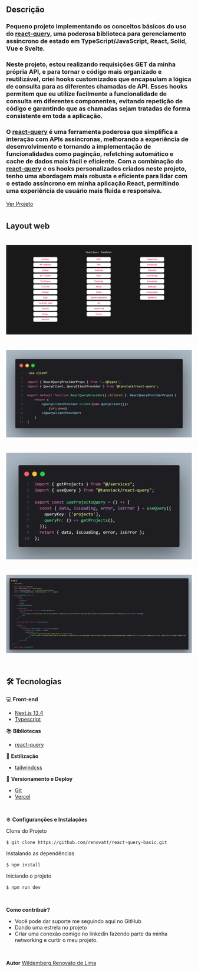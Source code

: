 ## Descrição

### Pequeno projeto implementando os conceitos básicos do uso do [react-query](https://tanstack.com/query/latest/docs/react/overview), uma poderosa biblioteca para gerenciamento assíncrono de estado em TypeScript/JavaScript, React, Solid, Vue e Svelte.

### Neste projeto, estou realizando requisições GET da minha própria API, e para tornar o código mais organizado e reutilizável, criei hooks customizados que encapsulam a lógica de consulta para as diferentes chamadas de API. Esses hooks permitem que eu utilize facilmente a funcionalidade de consulta em diferentes componentes, evitando repetição de código e garantindo que as chamadas sejam tratadas de forma consistente em toda a aplicação.

### O [react-query](https://tanstack.com/query/latest/docs/react/overview) é uma ferramenta poderosa que simplifica a interação com APIs assíncronas, melhorando a experiência de desenvolvimento e tornando a implementação de funcionalidades como paginção, refetching automático e cache de dados mais fácil e eficiente. Com a combinação do [react-query](https://tanstack.com/query/latest/docs/react/overview) e os hooks personalizados criados neste projeto, tenho uma abordagem mais robusta e eficiente para lidar com o estado assíncrono em minha aplicação React, permitindo uma experiência de usuário mais fluida e responsiva.

[Ver Projeto](https://react-query-basic-renovatt.vercel.app/)

#

## Layout web
#
![Web 2](./public/web-1.png)
#
![Web 2](./public/provider.png)
#
![Web 2](./public/hook.png)
#
![Web 2](./public/component.png)

<br>

## 🛠️ Tecnologias

💻 **Front-end**
- [Next.js 13.4](https://nextjs.org)
- [Typescript](https://www.typescriptlang.org)

📚 **Bibliotecas**
- [react-query](https://tanstack.com/query/latest/docs/react/overview)

🎨 **Estilização**
- [tailwindcss](https://tailwindcss.com/docs/installation)

🔋 **Versionamento e Deploy**
- [Git](https://git-scm.com)
- [Vercel](https://vercel.com/)

<br>

⚙️ **Configuranções e Instalações**

Clone do Projeto

    $ git clone https://github.com/renovatt/react-query-basic.git
Instalando as dependências

    $ npm install

Iniciando o projeto

    $ npm run dev

<br>

**Como contribuir?**

- Você pode dar suporte me seguindo aqui no GitHub
- Dando uma estrela no projeto
- Criar uma conexão comigo no linkedin fazendo parte da minha networking e curtir o meu projeto.

<br>

**Autor**
[Wildemberg Renovato de Lima](https://www.linkedin.com/in/renovatt/)
